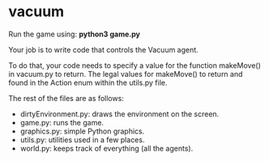 # vacuum
Run the game using: __python3 game.py__

Your job is to write code that controls the Vacuum agent.

To do that, your code needs to specify a value for the function makeMove() in vacuum.py to return. The legal values for
makeMove() to return and found in the Action enum within the utils.py file.


The rest of the files are as follows:

- dirtyEnvironment.py: draws the environment on the screen.
- game.py: runs the game.
- graphics.py: simple Python graphics.
- utils.py: utilities used in a few places.
- world.py: keeps track of everything (all the agents).



